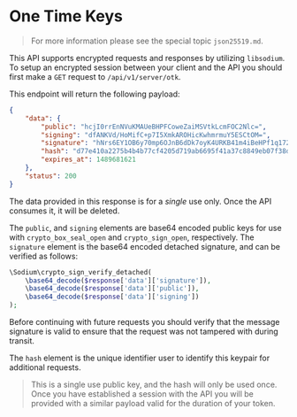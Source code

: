 # One Time Keys

> For more information please see the special topic `json25519.md`.

This API supports encrypted requests and responses by utilizing `libsodium`. To setup an encrypted session between your client and the API you should first make a `GET` request to `/api/v1/server/otk`.

This endpoint will return the following payload:

```json
{
    "data": {
        "public": "hcjI0rrEnNVuKMAUeBHPFCoweZaiMSVtkLcmFOC2Nlc=",
        "signing": "dfANKVd/HoMifC+p7I5XmkAROHicKwhmrmuY5ESCtOM=",
        "signature": "hNrs6EY1OB6y70mp6OJnB6dDk7oyK4URKB41m4iBeHPf1q172cY8VYXL1dfLG+CarMK8BSEN5ySGUoN1+W3jBw==",
        "hash": "d77e410a2275b4b4b77cf4205d719ab6695f41a37c8849eb07f38d6354058ecb",
        "expires_at": 1489681621
    },
    "status": 200
}
```

The data provided in this response is for a _single_ use only. Once the API consumes it, it will be deleted.

The `public`, and `signing` elements are base64 encoded public keys for use with `crypto_box_seal_open` and `crypto_sign_open`, respectively. The `signature` element is the base64 encoded detached signature, and can be verified as follows:


```php
\Sodium\crypto_sign_verify_detached(
    \base64_decode($response['data']['signature']),
    \base64_decode($response['data']['public']),
    \base64_decode($response['data']['signing'])
);
```

Before continuing with future requests you should verify that the message signature is valid to ensure that the request was not tampered with during transit.

The `hash` element is the unique identifier user to identify this keypair for additional requests.

> This is a single use public key, and the hash will only be used once. Once you have established a session with the API you will be provided with a similar payload valid for the duration of your token.